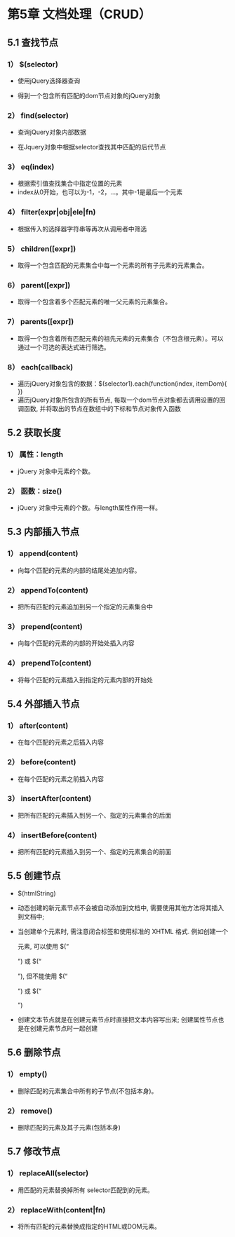 # 第5章 文档处理（CRUD）

## 5.1 查找节点

### 1） $(selector) 

- 使用jQuery选择器查询

- 得到一个包含所有匹配的dom节点对象的jQuery对象

### 2） find(selector)

- 查询jQuery对象内部数据

- 在Jquery对象中根据selector查找其中匹配的后代节点

### 3）  eq(index)

- 根据索引值查找集合中指定位置的元素
- index从0开始，也可以为-1，-2，...。其中-1是最后一个元素

### 4） filter(expr|obj|ele|fn)

- 根据传入的选择器字符串等再次从调用者中筛选

### 5） children([expr])

- 取得一个包含匹配的元素集合中每一个元素的所有子元素的元素集合。

### 6） parent([expr])

- 取得一个包含着多个匹配元素的唯一父元素的元素集合。

### 7） parents([expr])

- 取得一个包含着所有匹配元素的祖先元素的元素集合（不包含根元素）。可以通过一个可选的表达式进行筛选。

### 8） each(callback)

- 遍历jQuery对象包含的数据：$(selector1).each(function(index, itemDom){ })
- 遍历jQuery对象所包含的所有节点, 每取一个dom节点对象都去调用设置的回调函数, 并将取出的节点在数组中的下标和节点对象传入函数

## 5.2 获取长度

### 1） 属性：length

- jQuery 对象中元素的个数。

### 2） 函数：size()

- jQuery 对象中元素的个数。与length属性作用一样。

## 5.3 内部插入节点

### 1）  append(content) 

- 向每个匹配的元素的内部的结尾处追加内容。

### 2）  appendTo(content) 

- 把所有匹配的元素追加到另一个指定的元素集合中

### 3）  prepend(content)

- 向每个匹配的元素的内部的开始处插入内容

### 4）  prependTo(content) 

- 将每个匹配的元素插入到指定的元素内部的开始处

## 5.4 外部插入节点

### 1）  after(content) 

- 在每个匹配的元素之后插入内容 

### 2）  before(content)

- 在每个匹配的元素之前插入内容 

### 3）  insertAfter(content)

- 把所有匹配的元素插入到另一个、指定的元素集合的后面 

### 4）  insertBefore(content) 

- 把所有匹配的元素插入到另一个、指定的元素集合的前面 

## 5.5 创建节点

- $(htmlString)

- 动态创建的新元素节点不会被自动添加到文档中, 需要使用其他方法将其插入到文档中; 

- 当创建单个元素时, 需注意闭合标签和使用标准的 XHTML 格式. 例如创建一个<p>元素, 可以使用 $(“<p/>”) 或 $(“<p></p>”), 但不能使用 $(“<p>”) 或 $(“</P>”)

- 创建文本节点就是在创建元素节点时直接把文本内容写出来; 创建属性节点也是在创建元素节点时一起创建

## 5.6 删除节点

### 1）  empty()

- 删除匹配的元素集合中所有的子节点(不包括本身)。

### 2）  remove()

- 删除匹配的元素及其子元素(包括本身)

## 5.7 修改节点

### 1） replaceAll(selector)

- 用匹配的元素替换掉所有 selector匹配到的元素。

### 2） replaceWith(content|fn)

- 将所有匹配的元素替换成指定的HTML或DOM元素。
